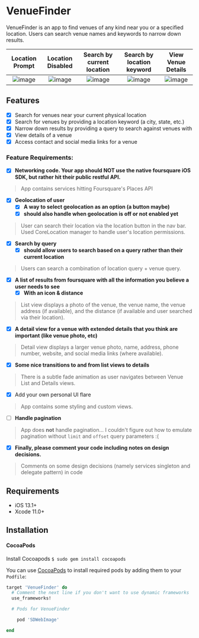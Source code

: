 # VenueFinder

VenueFinder is an app to find venues of any kind near you or a specified location. Users can search venue names and keywords to narrow down results. 

**Location Prompt** | **Location Disabled** | **Search by current location** | **Search by location keyword** | **View Venue Details** |
:---: | :---: | :---: | :---: | :---: |
![image](https://user-images.githubusercontent.com/62037569/102729340-5f202280-42fe-11eb-9d6e-28b245101625.png) | ![image](https://user-images.githubusercontent.com/62037569/102729361-78c16a00-42fe-11eb-9fe1-8024d7449362.png) | ![image](https://user-images.githubusercontent.com/62037569/102729348-6b0be480-42fe-11eb-9703-bfc024a7e10a.png) | ![image](https://user-images.githubusercontent.com/62037569/102729350-70692f00-42fe-11eb-8428-710e7314b127.png) | ![image](https://user-images.githubusercontent.com/62037569/102729366-7ced8780-42fe-11eb-8b15-c7cb2d7b42fc.png) |


## Features

- [x] Search for venues near your current physical location
- [x] Search for venues by providing a location keyword (a city, state, etc.)
- [x] Narrow down results by providing a query to search against venues with
- [x] View details of a venue
- [x] Access contact and social media links for a venue 

### Feature Requirements:
- [x] **Networking code. Your app should NOT use the native foursquare iOS SDK, but rather hit their public restful API.**
> App contains services hitting Foursquare's Places API
- [x] **Geolocation of user**
  - [x] **A way to select geolocation as an option (a button maybe)**
  - [x] **should also handle when geolocation is off or not enabled yet**
> User can search their location via the location button in the nav bar. Used CoreLocation manager to handle user's location permissions.
- [x] **Search by query**
  - [x] **should allow users to search based on a query rather than their current location**
> Users can search a combination of location query + venue query.
- [x] **A list of results from foursquare with all the information you believe a user needs to see**
  - [x] **With an icon & distance**
> List view displays a photo of the venue, the venue name, the venue address (if available), and the distance (if available and user searched via their location).
- [x] **A detail view for a venue with extended details that you think are important (like venue photo, etc)**
> Detail view displays a larger venue photo, name, address, phone number, website, and social media links (where available).
- [x] **Some nice transitions to and from list views to details**
> There is a subtle fade animation as user navigates between Venue List and Details views.
- [x] Add your own personal UI flare
> App contains some styling and custom views.
- [ ] **Handle pagination**
> App does **not** handle pagination... I couldn't figure out how to emulate pagination without `limit` and `offset` query parameters :( 
- [x] **Finally, please comment your code including notes on design decisions.**
> Comments on some design decisions (namely services singleton and delegate pattern) in code

## Requirements

- iOS 13.1+
- Xcode 11.0+

## Installation

#### CocoaPods
Install Cocoapods
`$ sudo gem install cocoapods`

You can use [CocoaPods](http://cocoapods.org/) to install required pods by adding them to your `Podfile`:

```ruby
target 'VenueFinder' do
  # Comment the next line if you don't want to use dynamic frameworks
  use_frameworks!

  # Pods for VenueFinder

	pod 'SDWebImage'

end
```
 
